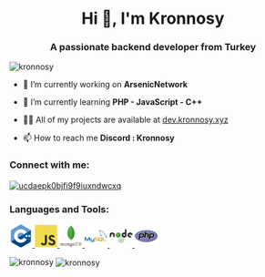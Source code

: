 <h1 align="center">Hi 👋, I'm Kronnosy</h1>
<h3 align="center">A passionate backend developer from Turkey</h3>

<p align="left"> <img src="https://komarev.com/ghpvc/?username=kronnosy&label=Profile%20views&color=0e75b6&style=flat-square" alt="kronnosy" /> </p>

- 🔭 I’m currently working on **ArsenicNetwork**

- 🌱 I’m currently learning **PHP - JavaScript - C++**

- 👨‍💻 All of my projects are available at [dev.kronnosy.xyz](dev.kronnosy.xyz)

- 📫 How to reach me **Discord : Kronnosy**

<h3 align="left">Connect with me:</h3>
<p align="left">
<a href="https://www.youtube.com/channel/" target="blank"><img align="center" src="https://raw.githubusercontent.com/rahuldkjain/github-profile-readme-generator/master/src/images/icons/Social/youtube.svg" alt="ucdaepk0bjfi9f9iuxndwcxq" height="30" width="40" /></a>
</p>

<h3 align="left">Languages and Tools:</h3>
<p align="left"> <a href="https://www.w3schools.com/cpp/" target="_blank" rel="noreferrer"> <img src="https://raw.githubusercontent.com/devicons/devicon/master/icons/cplusplus/cplusplus-original.svg" alt="cplusplus" width="40" height="40"/> </a> <a href="https://developer.mozilla.org/en-US/docs/Web/JavaScript" target="_blank" rel="noreferrer"> <img src="https://raw.githubusercontent.com/devicons/devicon/master/icons/javascript/javascript-original.svg" alt="javascript" width="40" height="40"/> </a> <a href="https://www.mongodb.com/" target="_blank" rel="noreferrer"> <img src="https://raw.githubusercontent.com/devicons/devicon/master/icons/mongodb/mongodb-original-wordmark.svg" alt="mongodb" width="40" height="40"/> </a> <a href="https://www.mysql.com/" target="_blank" rel="noreferrer"> <img src="https://raw.githubusercontent.com/devicons/devicon/master/icons/mysql/mysql-original-wordmark.svg" alt="mysql" width="40" height="40"/> </a> <a href="https://nodejs.org" target="_blank" rel="noreferrer"> <img src="https://raw.githubusercontent.com/devicons/devicon/master/icons/nodejs/nodejs-original-wordmark.svg" alt="nodejs" width="40" height="40"/> </a> <a href="https://www.php.net" target="_blank" rel="noreferrer"> <img src="https://raw.githubusercontent.com/devicons/devicon/master/icons/php/php-original.svg" alt="php" width="40" height="40"/> </a> </p>

<p><img align="left" src="https://github-readme-stats.vercel.app/api/top-langs?username=kronnosy&show_icons=true&theme=dark&locale=en&layout=compact" alt="kronnosy" /></p>

<p>&nbsp;<img align="center" src="https://github-readme-stats.vercel.app/api?username=kronnosy&show_icons=true&theme=dark&locale=en" alt="kronnosy" /></p>
